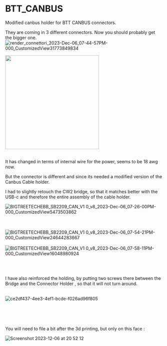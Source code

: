 # BTT_CANBUS
Modified canbus holder for BTT CANBUS connectors.

They are coming in 3 different connectors. Now you should probably get the bigger one.
![render_connettori_2023-Dec-06_07-44-57PM-000_CustomizedView31773849834](https://github.com/cristianku/BTT_CANBUS/assets/25354817/5875dfd6-960c-496f-a915-f31c84670a9c)

<img src="https://github.com/cristianku/BTT_CANBUS/assets/25354817/3a156a7b-6363-4778-8de0-a5d6c884cc8a" width="300">
<br>
<br>

It has changed in terms of internal wire for the power, seems to be 18 awg now.
<br>

But the connector is different and since its needed a modified version of the Canbus Cable holder.
<br>


I had to slightly retouch the CW2 bridge, so that it matches better with the USB-c and therefore the entire assembly of the cable holder.
<br>



![BIGTREETECHEBB_SB2209_CAN_V1 0_v8_2023-Dec-06_07-26-00PM-000_CustomizedView5473503862](https://github.com/cristianku/BTT_CANBUS/assets/25354817/28651154-df69-40c0-b7e5-15ad79403974)
<br>
<br>
<br>

![BIGTREETECHEBB_SB2209_CAN_V1 0_v8_2023-Dec-06_07-54-21PM-000_CustomizedView24644283667](https://github.com/cristianku/BTT_CANBUS/assets/25354817/6930056e-9833-4118-b52e-4308e0cdb8f2)
<br>
<br>
![BIGTREETECHEBB_SB2209_CAN_V1 0_v8_2023-Dec-06_07-58-11PM-000_CustomizedView16048980924](https://github.com/cristianku/BTT_CANBUS/assets/25354817/3344991d-e2ef-48ac-8172-fcb04bbe8390)

<br>
<br>

I have also reinforced the holding, by putting two screws there between the Bridge and the Connector Holder , so that it will not turn around.
<br>
<br>

![ce2df437-4ee3-4ef1-bcde-f026ad96f805](https://github.com/cristianku/BTT_CANBUS/assets/25354817/f63118f5-1d29-435b-8c4f-3c47870cd8df)

<br>

<br>

<br>

You will need to file a bit after the 3d printing, but only on this face :

![Screenshot 2023-12-06 at 20 52 12](https://github.com/cristianku/BTT_CANBUS/assets/25354817/1d2e247a-1443-4355-8804-0cc29b867149)
